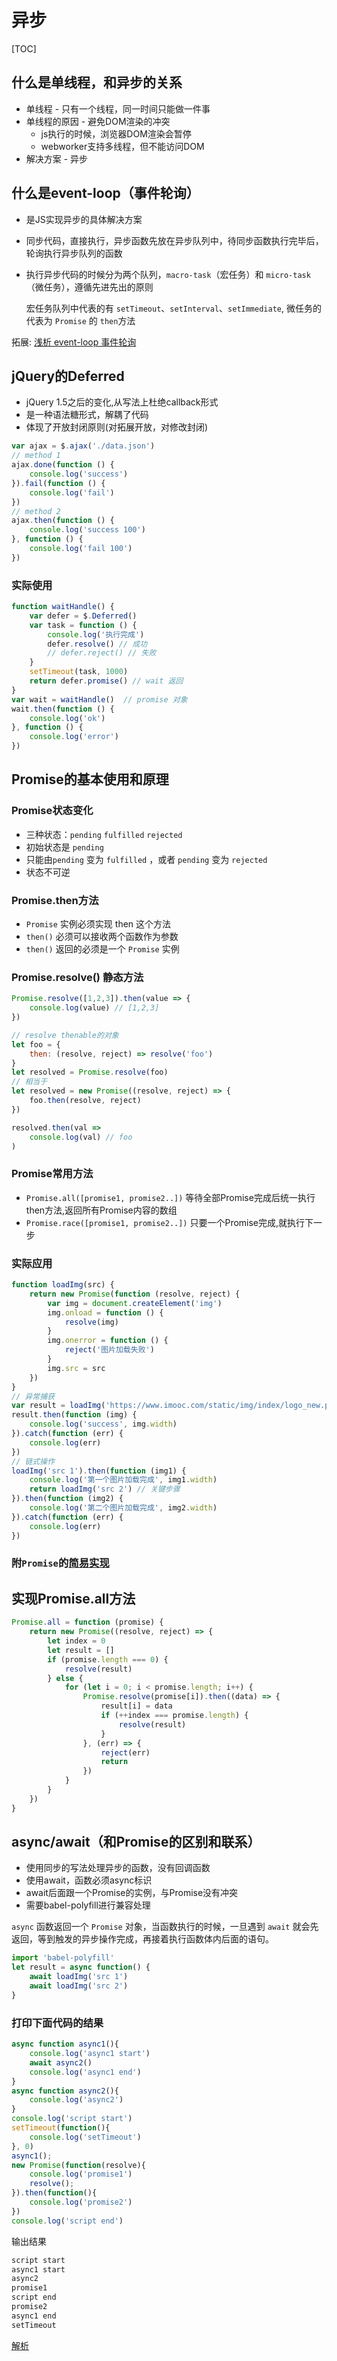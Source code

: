 # 异步

[TOC]

## 什么是单线程，和异步的关系

- 单线程 - 只有一个线程，同一时间只能做一件事
- 单线程的原因 - 避免DOM渲染的冲突
  - js执行的时候，浏览器DOM渲染会暂停
  - webworker支持多线程，但不能访问DOM
- 解决方案 - 异步

## 什么是event-loop（事件轮询）

- 是JS实现异步的具体解决方案
- 同步代码，直接执行，异步函数先放在异步队列中，待同步函数执行完毕后，轮询执行异步队列的函数
- 执行异步代码的时候分为两个队列，`macro-task`（宏任务）和 `micro-task`（微任务），遵循先进先出的原则

  宏任务队列中代表的有 `setTimeout`、`setInterval`、`setImmediate`, 微任务的代表为 `Promise` 的 `then`方法

拓展: [浅析 event-loop 事件轮询](https://www.jianshu.com/p/c620ece29586)

## jQuery的Deferred

- jQuery 1.5之后的变化,从写法上杜绝callback形式
- 是一种语法糖形式，解耦了代码
- 体现了开放封闭原则(对拓展开放，对修改封闭)

``` javascript
var ajax = $.ajax('./data.json')
// method 1
ajax.done(function () {
    console.log('success')
}).fail(function () {
    console.log('fail')
})
// method 2
ajax.then(function () {
    console.log('success 100')
}, function () {
    console.log('fail 100')
})
```

### 实际使用

``` javascript
function waitHandle() {  
    var defer = $.Deferred()
    var task = function () {
        console.log('执行完成')
        defer.resolve() // 成功
        // defer.reject() // 失败
    }
    setTimeout(task, 1000)
    return defer.promise() // wait 返回
}
var wait = waitHandle()  // promise 对象
wait.then(function () {
    console.log('ok')
}, function () {
    console.log('error')
})
```

## Promise的基本使用和原理

### Promise状态变化

- 三种状态：`pending` `fulfilled` `rejected`
- 初始状态是 `pending`
- 只能由`pending` 变为 `fulfilled` ，或者 `pending` 变为 `rejected`
- 状态不可逆

### Promise.then方法

- `Promise` 实例必须实现 then 这个方法
- `then()` 必须可以接收两个函数作为参数
- `then()` 返回的必须是一个 `Promise` 实例

### Promise.resolve() 静态方法

``` js
Promise.resolve([1,2,3]).then(value => {
    console.log(value) // [1,2,3]
})

// resolve thenable的对象
let foo = {
    then: (resolve, reject) => resolve('foo')
}
let resolved = Promise.resolve(foo)
// 相当于
let resolved = new Promise((resolve, reject) => {
    foo.then(resolve, reject)
})

resolved.then(val =>
    console.log(val) // foo
)
```

### Promise常用方法

- `Promise.all([promise1, promise2..])` 等待全部Promise完成后统一执行then方法,返回所有Promise内容的数组
- `Promise.race([promise1, promise2..])` 只要一个Promise完成,就执行下一步

### 实际应用

``` javascript
function loadImg(src) {
    return new Promise(function (resolve, reject) {
        var img = document.createElement('img')
        img.onload = function () {
            resolve(img)
        }
        img.onerror = function () {
            reject('图片加载失败')
        }
        img.src = src
    })
}
// 异常捕获
var result = loadImg('https://www.imooc.com/static/img/index/logo_new.png')
result.then(function (img) {
    console.log('success', img.width)
}).catch(function (err) {
    console.log(err)
})
// 链式操作
loadImg('src 1').then(function (img1) {
    console.log('第一个图片加载完成', img1.width)
    return loadImg('src 2') // 关键步骤
}).then(function (img2) {
    console.log('第二个图片加载完成', img2.width)
}).catch(function (err) {
    console.log(err)
})
```

### 附`Promise`的[简易实现](../src/Promise.js)

## 实现Promise.all方法

``` js
Promise.all = function (promise) {
    return new Promise((resolve, reject) => {
        let index = 0
        let result = []
        if (promise.length === 0) {
            resolve(result)
        } else {
            for (let i = 0; i < promise.length; i++) {
                Promise.resolve(promise[i]).then((data) => {
                    result[i] = data
                    if (++index === promise.length) {
                        resolve(result)
                    }
                }, (err) => {
                    reject(err)
                    return
                })
            }
        }
    })
}
```

## async/await（和Promise的区别和联系）

- 使用同步的写法处理异步的函数，没有回调函数
- 使用await，函数必须async标识
- await后面跟一个Promise的实例，与Promise没有冲突
- 需要babel-polyfill进行兼容处理

`async` 函数返回一个 `Promise` 对象，当函数执行的时候，一旦遇到 `await` 就会先返回，等到触发的异步操作完成，再接着执行函数体内后面的语句。

``` javascript
import 'babel-polyfill'
let result = async function() {
    await loadImg('src 1')
    await loadImg('src 2')
}
```

### 打印下面代码的结果

``` js
async function async1(){
    console.log('async1 start')
    await async2()
    console.log('async1 end')
}
async function async2(){
    console.log('async2')
}
console.log('script start')
setTimeout(function(){
    console.log('setTimeout')
}, 0)  
async1();
new Promise(function(resolve){
    console.log('promise1')
    resolve();
}).then(function(){
    console.log('promise2')
})
console.log('script end')
```

输出结果

``` js
script start
async1 start
async2
promise1
script end
promise2
async1 end
setTimeout
```

[解析](https://segmentfault.com/a/1190000015057278)
